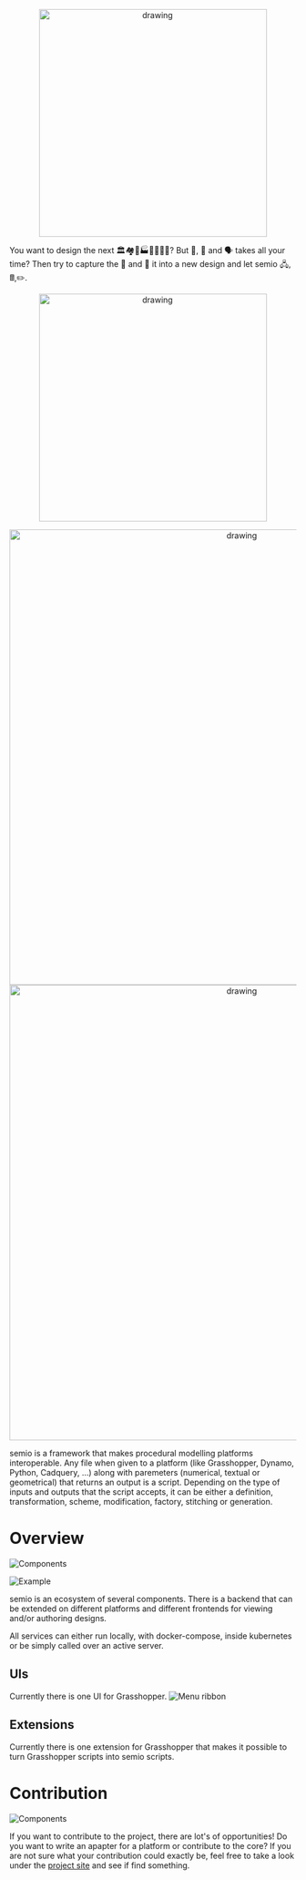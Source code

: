 <p align="center">
    <img src="resources/logo/logo-horizontal.svg" alt="drawing" width="400"/>
</p>
<!-- ![Logo](resources/logo/logo.svg) -->

You want to design the next 🏛️🏘️🏢🏭🏫🏨⛪🕌? But 📐, 🔢 and 🗣️ takes all your time? Then try to capture the 🧬 and 💉 it into a new design and let semio 🖧,🖩,✏️.

<p align="center">
    <img src="docs/conceptual/simplifiedcontext.svg" alt="drawing" width="400"/>
</p>
<!-- ![Conceptual](docs/conceptual/simplifiedcontext.svg) -->

<p align="center">
    <img src="docs/examples/capsuletower/artifacts.svg" alt="drawing" width="800"/>
    <img src="docs/examples/capsuletower/computation.svg" alt="drawing" width="800"/>
</p>
<!-- ![Artifacts](docs/examples/capsuletower/artifacts.svg)
![Computation](docs/examples/capsuletower/computation.svg)
![Variants](docs/examples/capsuletower/variants.png) -->

semio is a framework that makes procedural modelling platforms interoperable. Any file when given to a platform (like Grasshopper, Dynamo, Python, Cadquery, ...) along with paremeters (numerical, textual or geometrical) that returns an output is a script. Depending on the type of inputs and outputs that the script accepts, it can be either a definition, transformation, scheme, modification, factory, stitching or generation.

# Overview

![Components](docs/softwarequality/systemarchitecture/componentsdiagram.svg)

![Example](docs/softwarequality/softwarearchitecture/metamodel.svg)

semio is an ecosystem of several components. There is a backend that can be extended on different platforms and different frontends for viewing and/or authoring designs.

All services can either run locally, with docker-compose, inside kubernetes or be simply called over an active server.

## UIs

Currently there is one UI for Grasshopper.
![Menu ribbon](docs/adapters/grasshopper/ribbon.png)

## Extensions

Currently there is one extension for Grasshopper that makes it possible to turn Grasshopper scripts into semio scripts.

# Contribution

![Components](docs/softwarequality/softwarearchitecture/frameworkrelationships.svg)


If you want to contribute to the project, there are lot's of opportunities! Do you want to write an apapter for a platform or contribute to the core?
If you are not sure what your contribution could exactly be, feel free to take a look under the [project site](https://github.com/users/usalu/projects/2) and see if find something.